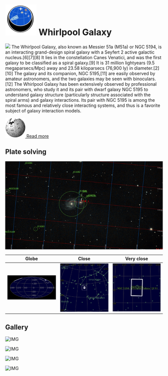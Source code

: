 # ![](..//Imaging//Common/pyl-tiny.png) Whirlpool Galaxy
![](..//Imaging//JPEG/Whirlpool_Galaxy+00+co.jpg)
The Whirlpool Galaxy, also known as Messier 51a (M51a) or NGC 5194, is an interacting grand-design spiral galaxy with a Seyfert 2 active galactic nucleus.[6][7][8] It lies in the constellation Canes Venatici, and was the first galaxy to be classified as a spiral galaxy.[9] It is 31 million lightyears (9.5 megaparsecs/Mpc) away and 23.58 kiloparsecs (76,900 ly) in diameter.[2][10] The galaxy and its companion, NGC 5195,[11] are easily observed by amateur astronomers, and the two galaxies may be seen with binoculars.[12] The Whirlpool Galaxy has been extensively observed by professional astronomers, who study it and its pair with dwarf galaxy NGC 5195 to understand galaxy structure (particularly structure associated with the spiral arms) and galaxy interactions. Its pair with NGC 5195 is among the most famous and relatively close interacting systems, and thus is a favorite subject of galaxy interaction models.

[![](..//Imaging//Common/Wikipedia.png) Read more](https://en.wikipedia.org/wiki/Whirlpool_Galaxy)
## Plate solving 


![IMG](..//Imaging//HD/Whirlpool_Galaxy_Annotated.jpg)


| Globe | Close | Very close |
| ----- | ----- | ----- |
|![IMG](..//Imaging//HD/Whirlpool_Galaxy_Globe.jpg) |![IMG](..//Imaging//HD/Whirlpool_Galaxy_Close.jpg) |![IMG](..//Imaging//HD/Whirlpool_Galaxy_Closer.jpg) |

## Gallery
![IMG](..//Imaging//JPEG/Whirlpool_Galaxy+00+co.jpg) 

![IMG](..//Imaging//JPEG/Whirlpool_Galaxy+01+co.jpg) 

![IMG](..//Imaging//JPEG/Whirlpool_Galaxy+02+co.jpg) 

![IMG](..//Imaging//JPEG/Whirlpool_Galaxy+00+bg.jpg)
